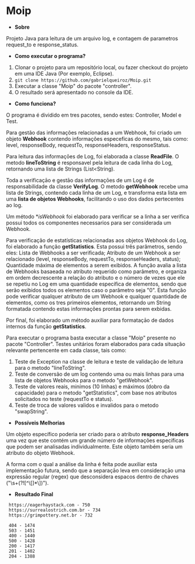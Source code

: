 # Moip

* **Sobre**

Projeto Java para leitura de um arquivo log, e contagem de parametros request_to e response_status.

* **Como executar o programa?**

1. Clonar o projeto para um repositório local, ou fazer checkout do projeto em uma IDE Java (Por exemplo, Eclipse). 
  1. ```git clone https://github.com/gabrielqueiroz/Moip.git```
2. Executar a classe "Moip" do pacote "controller".
3. O resultado será apresentado no console da IDE.

* **Como funciona?**

O programa é dividido em tres pacotes, sendo estes: Controller, Model e Test.

Para gestão das informações relacionadas a um Webhook, foi criado um objeto **Webhook** contendo informações especeficas do mesmo, tais como: level, responseBody, requestTo, responseHeaders, responseStatus.

Para leitura das informaçōes de Log, foi elaborada a classe **ReadFile**. O metodo **lineToString** é responsavel pela leitura de cada linha do Log, retornando uma lista de Strings (List<String).

Toda a verificaçāo e gestāo das informaçōes de um Log é de responsabilidade da classe **VerifyLog**. O metodo **getWebhook** recebe uma lista de Strings, contendo cada linha de um Log, e transforma esta lista em uma **lista de objetos Webhooks**, facilitando o uso dos dados pertecentes ao log.

Um método **isWebhook* foi elaborado para verificar se a linha a ser verifica possui todos os componentes necessarios para ser considerada um Webhook. 

Para verificação de estatísticas relacionadas aos objetos Webhook do Log, foi elaborado a função **getStatistics**. Esta possui três parâmetros, sendo eles: Lista de Webhooks a ser verificada; Atributo de um Webhook a ser relacionado (level, responseBody, requestTo, responseHeaders, status); Quantidade máxima de elementos a serem exibidos. A função avalia a lista de Webhooks basaeada no atributo requerido como parâmetro, e organiza em ordem decrescente a relação do atributo e o número de vezes que ele se repetiu no Log em uma quantidade específica de elementos, sendo que serão exibidos todos os elementos caso o parâmetro seja "0". Esta função pode verificar qualquer atributo de um Webhook e qualquer quantidade de elementos, como os tres primeiros elementos, retornando um String formatada contendo estas informações prontas para serem exbidas.

Por final, foi elaborado um método auxiliar para formataçāo de dados internos da funçāo **getStatistics**.

Para executar o programa basta executar a classe "Moip" presente no pacote "Controller". Testes unitários foram elaborados para cada situação relevante pertencente em cada classe, tais como: 
1. Teste de Exception na classe de leitura e teste de validação de leitura para o metodo "lineToString".
2. Teste de conversão de um log contendo uma ou mais linhas para uma lista de objetos Webhooks para o metodo "getWebhook".
2. Teste de valores reais, minímos (10 linhas) e máximos (dobro da capacidade) para o metodo "getStatistics", com base nos atributos solicitados no teste (requestTo e status).
3. Teste de troca de valores validos e invalidos para o metodo "swapString".

* **Possíveis Melhorias**

Um objeto específico poderia ser criado para o atributo **response_Headers** uma vez que este contém um grande número de informações específicas que podem ser analisadas individualmente. Este objeto também seria um atributo do objeto Webhook.

A forma com o qual a análise da linha é feita pode auxiliar esta implementaçāo futura, sendo que a separaçāo leva em consideraçāo uma expressāo regular (regex) que desconsidera espacos dentro de chaves ("\\s+(?![^\\[]*\\])").

* **Resultado Final**

```
 https://eagerhaystack.com - 750 
 https://surrealostrich.com.br - 734 
 https://grimpottery.net.br - 732

 404 - 1474 
 503 - 1451 
 400 - 1440 
 500 - 1428 
 200 - 1417 
 201 - 1402 
 204 - 1388
 ```
